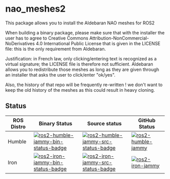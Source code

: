# nao_meshes2

This package allows you to install the Aldebaran NAO meshes for ROS2

When building a binary package, please make sure that with the installer the user has to agree to
Creative Commons Attribution-NonCommercial-NoDerivatives 4.0 International Public License
that is given in the LICENSE file: this is the only requirement from Aldebaran.

Justification: in French law, only clicking/entering text is recognized as a virtual signature;
the LICENSE file is therefore not sufficient. Aldebaran allows you to redistribute those
meshes as long as they are given through an installer that asks the user to click/enter "ok/yes".


Also, the history of that repo will be frequently re-written ! we don't want to keep the old history
of the meshes as this could result in heavy cloning.

## Status

ROS Distro | Binary Status | Source status | GitHub Status |
|-------------------|-------------------|-------------------|--------------------|
Humble | [![ros2-humble-jammy-bin-status-badge](https://build.ros2.org/job/Hbin_uJ64__nao_meshes__ubuntu_jammy_amd64__binary/badge/icon)](https://build.ros2.org/job/Hbin_uJ64__nao_meshes__ubuntu_jammy_amd64__binary) | [![ros2-humble-jammy-src-status-badge](https://build.ros2.org/job/Hsrc_uJ__nao_meshes__ubuntu_jammy__source/badge/icon)](https://build.ros2.org/job/Hsrc_uJ__nao_meshes__ubuntu_jammy__source) | [![ros2-humble-jammy](https://github.com/ros-naoqi/nao_meshes2/actions/workflows/humble_jammy.yml/badge.svg?branch=main)](https://github.com/ros-naoqi/nao_meshes2/actions/workflows/humble_jammy.yml)
Iron | [![ros2-iron-jammy-bin-status-badge](https://build.ros2.org/job/Ibin_uJ64__nao_meshes__ubuntu_jammy_amd64__binary/badge/icon)](https://build.ros2.org/job/Ibin_uJ64__nao_meshes__ubuntu_jammy_amd64__binary) | [![ros2-iron-jammy-src-status-badge](https://build.ros2.org/job/Isrc_uJ__nao_meshes__ubuntu_jammy__source/badge/icon)](https://build.ros2.org/job/Isrc_uJ__nao_meshes__ubuntu_jammy__source) | [![ros2-iron-jammy](https://github.com/ros-naoqi/nao_meshes2/actions/workflows/iron_jammy.yml/badge.svg?branch=main)](https://github.com/ros-naoqi/nao_meshes2/actions/workflows/iron_jammy.yml)

